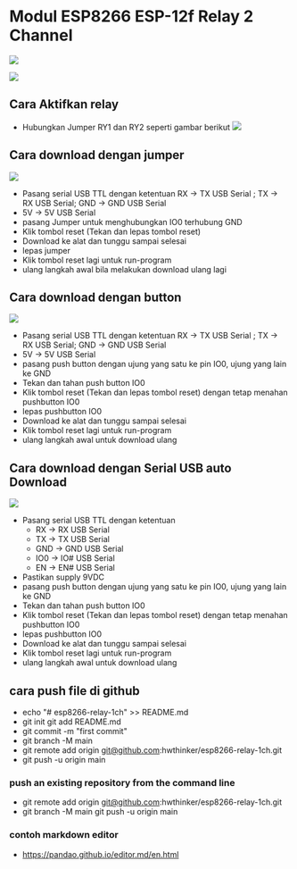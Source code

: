 # Modul ESP8266 ESP-12f Relay 2 Channel 
![](https://github.com/hwthinker/esp8266-relay2ch/blob/main/picture/1.png)

![](https://github.com/hwthinker/esp8266-relay2ch/blob/main/picture/2.png)

## Cara Aktifkan relay
- Hubungkan Jumper RY1 dan RY2 seperti gambar berikut
![](https://github.com/hwthinker/esp8266-relay2ch/blob/main/picture/3.png)

## Cara download dengan jumper
![](https://github.com/hwthinker/esp8266-relay2ch/blob/main/picture/4.png)
- Pasang serial USB TTL dengan ketentuan RX -> TX USB Serial ; TX -> RX USB Serial; GND -> GND USB Serial
- 5V -> 5V USB Serial
- pasang Jumper untuk menghubungkan IO0 terhubung GND
- Klik tombol reset (Tekan dan lepas tombol reset)
- Download ke alat dan tunggu sampai selesai
- lepas jumper
- Klik tombol reset lagi untuk run-program
- ulang langkah awal bila melakukan download ulang lagi

## Cara download dengan button
![](https://github.com/hwthinker/esp8266-relay2ch/blob/main/picture/5.png)
- Pasang serial USB TTL dengan ketentuan RX -> TX USB Serial ; TX -> RX USB Serial; GND -> GND USB Serial
- 5V -> 5V USB Serial
- pasang push button dengan ujung yang satu ke pin IO0, ujung yang lain ke GND
- Tekan dan tahan push button IO0
- Klik tombol reset (Tekan dan lepas tombol reset) dengan tetap menahan pushbutton IO0
- lepas pushbutton IO0
- Download ke alat dan tunggu sampai selesai
- Klik tombol reset lagi untuk run-program
- ulang langkah awal untuk download ulang

## Cara download dengan Serial USB auto Download
![](https://github.com/hwthinker/esp8266-relay2ch/blob/main/picture/6.png)
- Pasang serial USB TTL dengan ketentuan 
    - RX -> RX USB Serial  
    - TX -> TX USB Serial 
    - GND -> GND USB Serial  
    - IO0 -> IO# USB Serial 
    - EN -> EN# USB Serial
- Pastikan supply 9VDC
- pasang push button dengan ujung yang satu ke pin IO0, ujung yang lain ke GND
- Tekan dan tahan push button IO0
- Klik tombol reset (Tekan dan lepas tombol reset) dengan tetap menahan pushbutton IO0
- lepas pushbutton IO0
- Download ke alat dan tunggu sampai selesai
- Klik tombol reset lagi untuk run-program
- ulang langkah awal untuk download ulang


## cara push file di github 
- echo "# esp8266-relay-1ch" >> README.md 
- git init git add README.md 
- git commit -m "first commit" 
- git branch -M main 
- git remote add origin git@github.com:hwthinker/esp8266-relay-1ch.git 
- git push -u origin main 

### push an existing repository from the command line 
- git remote add origin git@github.com:hwthinker/esp8266-relay-1ch.git 
- git branch -M main git push -u origin main

### contoh markdown editor
- https://pandao.github.io/editor.md/en.html
